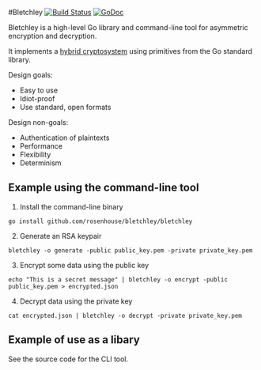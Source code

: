 #Bletchley
[![Build Status](https://api.travis-ci.org/rosenhouse/bletchley.png?branch=master)](http://travis-ci.org/rosenhouse/bletchley)
[![GoDoc](https://godoc.org/github.com/rosenhouse/bletchley?status.svg)](https://godoc.org/github.com/rosenhouse/bletchley)

Bletchley is a high-level Go library and command-line tool for asymmetric encryption and decryption.

It implements a [hybrid cryptosystem](http://en.wikipedia.org/wiki/Hybrid_cryptosystem) using primitives from the Go standard library.

Design goals:
- Easy to use
- Idiot-proof
- Use standard, open formats

Design non-goals:
- Authentication of plaintexts
- Performance
- Flexibility
- Determinism


## Example using the command-line tool
1. Install the command-line binary
  ```
  go install github.com/rosenhouse/bletchley/bletchley
  ```

2. Generate an RSA keypair
  ```
  bletchley -o generate -public public_key.pem -private private_key.pem
  ```

3. Encrypt some data using the public key
  ```
  echo "This is a secret message" | bletchley -o encrypt -public public_key.pem > encrypted.json
  ```

4. Decrypt data using the private key
  ```
  cat encrypted.json | bletchley -o decrypt -private private_key.pem
  ```


## Example of use as a libary
See the source code for the CLI tool.
